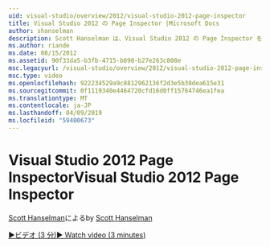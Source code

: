 ```yaml
---
uid: visual-studio/overview/2012/visual-studio-2012-page-inspector
title: Visual Studio 2012 の Page Inspector |Microsoft Docs
author: shanselman
description: Scott Hanselman は、Visual Studio 2012 の Page Inspector を示します。
ms.author: riande
ms.date: 08/15/2012
ms.assetid: 90f33da5-b3fb-4715-b890-b27e263c808e
msc.legacyurl: /visual-studio/overview/2012/visual-studio-2012-page-inspector
msc.type: video
ms.openlocfilehash: 922234529a9c8812962136f2d3e5b38dea615e31
ms.sourcegitcommit: 0f1119340e4464720cfd16d0ff15764746ea1fea
ms.translationtype: MT
ms.contentlocale: ja-JP
ms.lasthandoff: 04/09/2019
ms.locfileid: "59400673"
---
```

# <a name="visual-studio-2012-page-inspector"></a><span data-ttu-id="c3dd6-103">Visual Studio 2012 Page Inspector</span><span class="sxs-lookup"><span data-stu-id="c3dd6-103">Visual Studio 2012 Page Inspector</span></span>

<span data-ttu-id="c3dd6-104">[Scott Hanselman](https://github.com/shanselman)による</span><span class="sxs-lookup"><span data-stu-id="c3dd6-104">by [Scott Hanselman](https://github.com/shanselman)</span></span>

[<span data-ttu-id="c3dd6-105">&#9654;ビデオ (3 分)</span><span class="sxs-lookup"><span data-stu-id="c3dd6-105">&#9654; Watch video (3 minutes)</span></span>](https://channel9.msdn.com/Blogs/ASP-NET-Site-Videos/visual-studio-2012-page-inspector)
